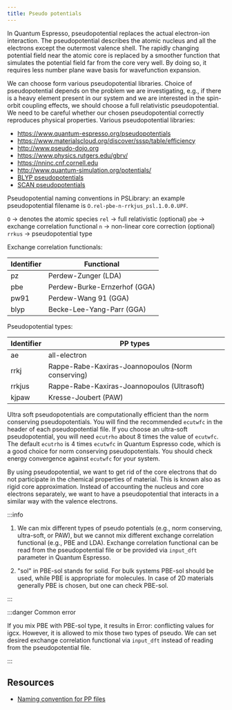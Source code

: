 ```yaml
---
title: Pseudo potentials
---
```


In Quantum Espresso, pseudopotential replaces the actual electron-ion
interaction. The pseudopotential describes the atomic nucleus and all the
electrons except the outermost valence shell. The rapidly changing potential
field near the atomic core is replaced by a smoother function that simulates the
potential field far from the core very well. By doing so, it requires less
number plane wave basis for wavefunction expansion.

We can choose form various pseudopotential libraries. Choice of pseudopotential
depends on the problem we are investigating, e.g., if there is a heavy element
present in our system and we are interested in the spin-orbit coupling effects,
we should choose a full relativistic pseudopotential. We need to be careful
whether our chosen pseudopotential correctly reproduces physical properties.
Various pseudopotential libraries:

- <https://www.quantum-espresso.org/pseudopotentials>
- <https://www.materialscloud.org/discover/sssp/table/efficiency>
- <http://www.pseudo-dojo.org>
- <https://www.physics.rutgers.edu/gbrv/>
- <https://nninc.cnf.cornell.edu>
- <http://www.quantum-simulation.org/potentials/>
- [BLYP pseudopotentials](http://pseudopotentials.quantum-espresso.org/legacy_tables/hartwigesen-goedecker-hutter-pp)
- [SCAN pseudopotentials](https://yaoyi92.github.io/scan-tm-pseudopotentials.html)

Pseudopotential naming conventions in PSLibrary: an example pseudopotential
filename is `O.rel-pbe-n-rrkjus_psl.1.0.0.UPF`.

`O` → denotes the atomic species
`rel` → full relativistic (optional)
`pbe` → exchange correlation functional
`n` → non-linear core correction (optional)
`rrkus` → pseudopotential type

Exchange correlation functionals:

Identifier | Functional
---------- | ----------
pz         | Perdew-Zunger (LDA)
pbe        | Perdew-Burke-Ernzerhof (GGA)
pw91       | Perdew-Wang 91 (GGA)
blyp       | Becke-Lee-Yang-Parr (GGA)

Pseudopotential types:

Identifier | PP types
---------- | --------
ae         | all-electron
rrkj       | Rappe-Rabe-Kaxiras-Joannopoulos (Norm conserving)
rrkjus     | Rappe-Rabe-Kaxiras-Joannopoulos (Ultrasoft)
kjpaw      | Kresse-Joubert (PAW)

Ultra soft pseudopotentials are computationally efficient than the norm
conserving pseudopotentials. You will find the recommended `ecutwfc` in the
header of each pseudopotential file. If you choose an ultra-soft
pseudopotential, you will need `ecutrho` about 8 times the value of `ecutwfc`.
The default `ecutrho` is 4 times `ecutwfc` in Quantum Espresso code, which is a
good choice for norm conserving pseudopotentials. You should check energy
convergence against `ecutwfc` for your system.

By using pseudopotential, we want to get rid of the core electrons that do not
participate in the chemical properties of material. This is known also as rigid
core approximation. Instead of accounting the nucleus and core electrons
separately, we want to have a pseudopotential that interacts in a similar way
with the valence electrons.

:::info

1. We can mix different types of pseudo potentials (e.g., norm conserving,
ultra-soft, or PAW), but we cannot mix different exchange correlation functional
(e.g., PBE and LDA). Exchange correlation functional can be read from the
pseudopotential file or be provided via `input_dft` parameter in Quantum
Espresso.

2. "sol" in PBE-sol stands for solid. For bulk systems PBE-sol should be used,
while PBE is appropriate for molecules. In case of 2D materials generally PBE is
chosen, but one can check PBE-sol.

:::

:::danger Common error

If you mix PBE with PBE-sol type, it results in Error: conflicting values for
igcx. However, it is allowed to mix those two types of pseudo. We can set
desired exchange correlation functional via `input_dft` instead of reading from
the pseudopotential file.

:::

## Resources
- [Naming convention for PP files](
https://www.quantum-espresso.org/pseudopotentials/naming-convention)
